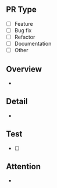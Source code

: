 ## PR Type
<!--
Please select the type of changes you're introducing to the codebase:
-->
- [ ] Feature
- [ ] Bug fix
- [ ] Refactor
- [ ] Documentation
- [ ] Other

## Overview
- 
<!--
Brief summary of the changes made in this PR.
-->

## Detail
- 
<!--
In-depth description of the changes, especially if the changes are significant or complex.
-->

## Test
- [ ] 
<!--
what was done to ensure it works.
Example:
- [ ] I have tested this change with gazebo
- [ ] I have tested this change with rosbag
-->

## Attention
- 
<!--
Any particular attention or caution the reviewers should have regarding the PR.
-->
